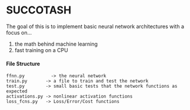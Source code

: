 # SUCCOTASH

The goal of this is to implement basic neural network architectures with a focus on...
  1. the math behind machine learning
  2. fast training on a CPU

#### File Structure
```
ffnn.py          -> the neural network
train.py       -> a file to train and test the network
test.py        -> small basic tests that the network functions as expected
activations.py -> nonlinear activation functions
loss_fcns.py   -> Loss/Error/Cost functions
```

